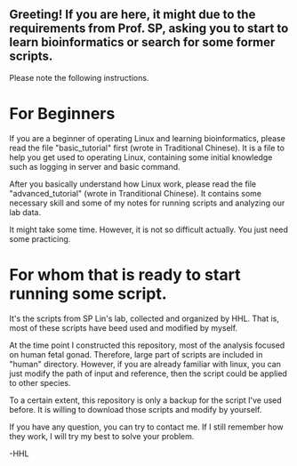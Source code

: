 
## Greeting! If you are here, it might due to the requirements from Prof. SP, asking you to start to learn bioinformatics or search for some former scripts.
Please note the following instructions.


# For Beginners
If you are a beginner of operating Linux and learning bioinformatics, please read the file "basic_tutorial" first (wrote in Traditional Chinese).
It is a file to help you get used to operating Linux, containing some initial knowledge such as logging in server and basic command.


After you basically understand how Linux work, please read the file "advanced_tutorial" (wrote in Tranditional Chinese).
It contains some necessary skill and some of my notes for running scripts and analyzing our lab data.


It might take some time.
However, it is not so difficult actually.
You just need some practicing.


# For whom that is ready to start running some script.
It's the scripts from SP Lin's lab, collected and organized by HHL.
That is, most of these scripts have beed used and modified by myself.


At the time point I constructed this repository, most of the analysis focused on human fetal gonad.
Therefore, large part of scripts are included in "human" directory.
However, if you are already familiar with linux, you can just modify the path of input and reference, then the script could be applied to other species.


To a certain extent, this repository is only a backup for the script I've used before.
It is willing to download those scripts and modify by yourself.


If you have any question, you can try to contact me.
If I still remember how they work, I will try my best to solve your problem.


-HHL

